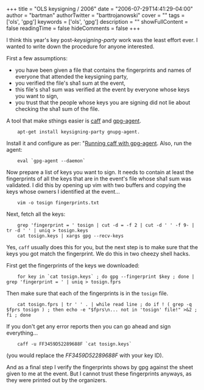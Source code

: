 +++
title = "OLS keysigning / 2006"
date = "2006-07-29T14:41:29-04:00"
author = "bartman"
authorTwitter = "barttrojanowski"
cover = ""
tags = ['ols', 'gpg']
keywords = ['ols', 'gpg']
description = ""
showFullContent = false
readingTime = false
hideComments = false
+++

I think this year's key post-*keysigning-party* work was the least effort ever.  I wanted to write down the procedure for anyone interested.

First a few assumptions:

 - you have been given a file that contains the fingerprints and names of everyone that attended the keysigning party,
 - you verified the file's sha1 sum at the event,
 - this file's sha1 sum was verified at the event by everyone whose keys you want to sign,
 - you trust that the people whose keys you are signing did not lie about checking the sha1 sum of the file.

A tool that make sthings easier is [caff](http://pgp-tools.alioth.debian.org/) and [gpg-agent](http://gnupg.org/).  

<!--more-->

        apt-get install keysigning-party gnupg-agent.

Install it and configure as per: "[Running caff with gpg-agent](http://svn.debian.org/wsvn/pgp-tools/trunk/caff/README.gpg-agent?op=file&rev=0&sc=0).  Also, run the agent:

        eval `gpg-agent --daemon`

Now prepare a list of keys you want to sign.  It needs to contain at least the fingerprints of all the keys that are in the event's file whose sha1 sum was validated.  I did this by
opening up vim with two buffers and copying the keys whose owners I identified at the event...

        vim -o tosign fingerprints.txt

Next, fetch all the keys:

        grep 'fingerprint = ' tosign | cut -d = -f 2 | cut -d ' ' -f 9- | tr -d ' ' | uniq > tosign.keys
        cat tosign.keys | xargs gpg --recv-keys 

Yes, `caff` usually does this for you, but the next step is to make sure that the keys you got match the fingerprint.  We do this in two cheezy shell hacks.

First get the fingerprints of the keys we downloaded:

        for key in `cat tosign.keys` ; do gpg --fingerprint $key ; done | grep 'fingerprint = ' | uniq > tosign.fprs

Then make sure that each of the fingerprints is in the `tosign` file.

        cat tosign.fprs | tr ' ' . | while read line ; do if ! ( grep -q $fprs tosign ) ; then echo -e "$fprs\n... not in 'tosign' file!" >&2 ; fi ; done

If you don't get any error reports then you can go ahead and sign everything...

        caff -u FF3459D52289688F `cat tosign.keys`

(you would replace the *FF3459D52289688F* with your key ID).

And as a final step I verify the fingerprints shows by gpg against the sheet given to me at the event.  But I cannot trust these fingerprints anyways, as they were printed out by the organizers.